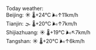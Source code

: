 Today weather:  
Beijing: ☀️   🌡️+24°C 🌬️↑11km/h  
Tianjin: 🌫  🌡️+20°C 🌬️↑7km/h  
Shijiazhuang: ☀️   🌡️+19°C 🌬️↖7km/h  
Tangshan: ☀️   🌡️+20°C 🌬️↑6km/h  
